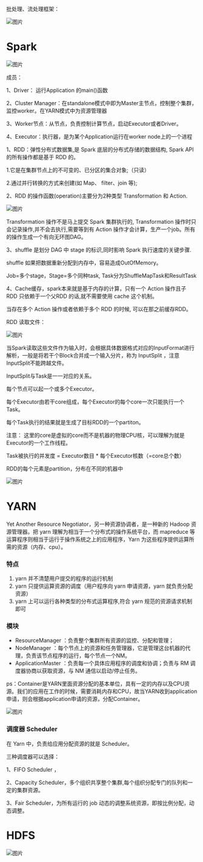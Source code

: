 批处理、流处理框架：

![图片](src/main/resources/img/data.png)

# Spark

![图片](src/main/resources/img/spark.png)

成员：

1、Driver： 运行Application 的main()函数

2、Cluster Manager：在standalone模式中即为Master主节点，控制整个集群，监控worker。在YARN模式中为资源管理器

3、Worker节点：从节点，负责控制计算节点，启动Executor或者Driver。

4、Executor：执行器，是为某个Application运行在worker node上的一个进程


1、RDD：弹性分布式数据集,是 Spark 底层的分布式存储的数据结构, Spark API 的所有操作都是基于 RDD 的。

1.它是在集群节点上的不可变的、已分区的集合对象;（只读）

2.通过并行转换的方式来创建(如 Map、 filter、join 等);

2、RDD 的操作函数(operation)主要分为2种类型 Transformation 和 Action.

![图片](src/main/resources/img/rdd.png)

Transformation 操作不是马上提交 Spark 集群执行的, Transformation 操作时只会记录操作,并不会去执行,需要等到有 Action 操作才会计算，生产一个job。所有的操作生成一个有向无环图DAG。

3、shuffle 是划分 DAG 中 stage 的标识,同时影响 Spark 执行速度的关键步骤.

shuffle 如果把数据重新分配到内存中，容易造成OutOfMemory。

Job=多个stage，Stage=多个同种task, Task分为ShuffleMapTask和ResultTask

4、Cache缓存，spark本来就是基于内存的计算，只有一个 Action 操作且子 RDD 只依赖于一个父RDD 的话,就不需要使用 cache 这个机制。

当存在多个 Action 操作或者依赖于多个 RDD 的时候, 可以在那之前缓存RDD。

RDD 读取文件：

![图片](src/main/resources/img/rdd2.png)

当Spark读取这些文件作为输入时，会根据具体数据格式对应的InputFormat进行解析，一般是将若干个Block合并成一个输入分片，称为	InputSplit	，注意InputSplit不能跨越文件。

InputSplit与Task是一一对应的关系。

每个节点可以起一个或多个Executor。

每个Executor由若干core组成，每个Executor的每个core一次只能执行一个Task。

每个Task执行的结果就是生成了目标RDD的一个partiton。

注意： 这里的core是虚拟的core而不是机器的物理CPU核，可以理解为就是Executor的一个工作线程。

Task被执行的并发度 = Executor数目 * 每个Executor核数（=core总个数）

RDD的每个元素是partition，分布在不同的机器中

![图片](src/main/resources/img/rddPartition.png)



# YARN

Yet Another Resource Negotiator，另一种资源协调者，是一种新的 Hadoop 资源管理器。把 yarn 理解为相当于一个分布式的操作系统平台，而 mapreduce 等运算程序则相当于运行于操作系统之上的应用程序，Yarn 为这些程序提供运算所需的资源（内存、cpu）。

### 特点

1. yarn 并不清楚用户提交的程序的运行机制
2. yarn 只提供运算资源的调度（用户程序向 yarn 申请资源，yarn 就负责分配资源）
3. yarn 上可以运行各种类型的分布式运算程序,符合 yarn 规范的资源请求机制即可
### 模块

* ResourceManager ：负责整个集群所有资源的监控、分配和管理；
* NodeManager ：每个节点上的资源和任务管理器，它是管理这台机器的代理，负责该节点程序的运行，每个节点一个NM。
* ApplicationMaster ：负责每一个具体应用程序的调度和协调；负责与 RM 调度器协商以获取资源，与 NM 通信以启动/停止任务。

ps：Container是YARN里面资源分配的基本单位，具有一定的内存以及CPU资源。我们的应用在工作的时候，需要消耗内存和CPU，故当YARN收到application申请，则会根据application申请的资源，分配Container。

![图片](src/main/resources/img/yarn.png)

### 调度器 Scheduler

在 Yarn 中，负责给应用分配资源的就是 Scheduler。

三种调度器可以选择：

1、FIFO Scheduler ，

2、Capacity Scheduler，多个组织共享整个集群,每个组织分配专门的队列和一定的集群资源。

3、Fair Scheduler，为所有运行的 job 动态的调整系统资源，即按比例分配，动态调整。





# HDFS

![图片](src/main/resources/img/hdfs.png)



